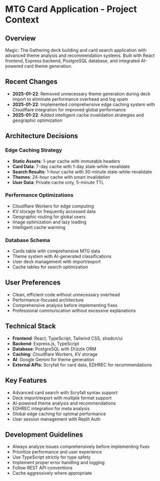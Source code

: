 # MTG Card Application - Project Context

## Overview
Magic: The Gathering deck building and card search application with advanced theme analysis and recommendation systems. Built with React frontend, Express backend, PostgreSQL database, and integrated AI-powered card theme generation.

## Recent Changes
- **2025-01-22**: Removed unnecessary theme generation during deck import to eliminate performance overhead and log spam
- **2025-01-22**: Implemented comprehensive edge caching system with Cloudflare integration for improved global performance
- **2025-01-22**: Added intelligent cache invalidation strategies and geographic optimization

## Architecture Decisions

### Edge Caching Strategy
- **Static Assets**: 1-year cache with immutable headers
- **Card Data**: 7-day cache with 1-day stale-while-revalidate
- **Search Results**: 1-hour cache with 30-minute stale-while-revalidate
- **Themes**: 24-hour cache with smart invalidation
- **User Data**: Private cache only, 5-minute TTL

### Performance Optimizations
- Cloudflare Workers for edge computing
- KV storage for frequently accessed data
- Geographic routing for global users
- Image optimization and lazy loading
- Intelligent cache warming

### Database Schema
- Cards table with comprehensive MTG data
- Theme system with AI-generated classifications
- User deck management with import/export
- Cache tables for search optimization

## User Preferences
- Clean, efficient code without unnecessary overhead
- Performance-focused architecture
- Comprehensive analysis before implementing fixes
- Professional communication without excessive explanations

## Technical Stack
- **Frontend**: React, TypeScript, Tailwind CSS, shadcn/ui
- **Backend**: Express.js, TypeScript
- **Database**: PostgreSQL with Drizzle ORM
- **Caching**: Cloudflare Workers, KV storage
- **AI**: Google Gemini for theme generation
- **External APIs**: Scryfall for card data, EDHREC for recommendations

## Key Features
- Advanced card search with Scryfall syntax support
- Deck import/export with multiple format support
- AI-powered theme analysis and recommendations
- EDHREC integration for meta analysis
- Global edge caching for optimal performance
- User session management with Replit Auth

## Development Guidelines
- Always analyze issues comprehensively before implementing fixes
- Prioritize performance and user experience
- Use TypeScript strictly for type safety
- Implement proper error handling and logging
- Follow REST API conventions
- Cache aggressively where appropriate